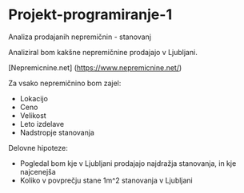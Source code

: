 # Projekt-programiranje-1
Analiza prodajanih nepremičnin - stanovanj

Analiziral bom kakšne nepremičnine prodajajo v Ljubljani.

[Nepremicnine.net] (https://www.nepremicnine.net/)

Za vsako nepremičnino bom zajel:
* Lokacijo
* Ceno
* Velikost
* Leto izdelave
* Nadstropje stanovanja

Delovne hipoteze:
* Pogledal bom kje v Ljubljani prodajajo najdražja stanovanja, in kje najcenejša
* Koliko v povprečju stane 1m^2 stanovanja v Ljubljani
